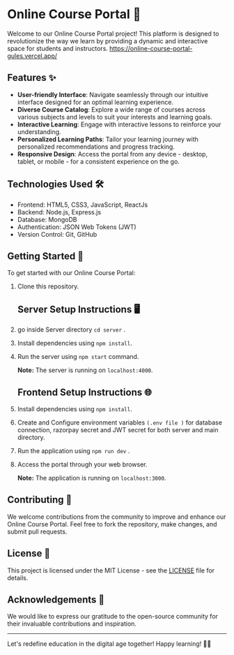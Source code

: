 # Online Course Portal 🌟

Welcome to our Online Course Portal project! This platform is designed to revolutionize the way we learn by providing a dynamic and interactive space for students and instructors.
https://online-course-portal-gules.vercel.app/

## Features ✨

- **User-friendly Interface**: Navigate seamlessly through our intuitive interface designed for an optimal learning experience.
- **Diverse Course Catalog**: Explore a wide range of courses across various subjects and levels to suit your interests and learning goals.
- **Interactive Learning**: Engage with interactive lessons to reinforce your understanding.
- **Personalized Learning Paths**: Tailor your learning journey with personalized recommendations and progress tracking.
- **Responsive Design**: Access the portal from any device - desktop, tablet, or mobile - for a consistent experience on the go.

## Technologies Used 🛠️

- Frontend: HTML5, CSS3, JavaScript, ReactJs
- Backend: Node.js, Express.js
- Database: MongoDB
- Authentication: JSON Web Tokens (JWT)
- Version Control: Git, GitHub

## Getting Started 🚀

To get started with our Online Course Portal:

1. Clone this repository.

   ## Server Setup Instructions 🖥️
   
2. go inside Server directory `cd server` .
3. Install dependencies using `npm install`.
4. Run the server using `npm start` command.
   
   **Note:** The server is running on `localhost:4000`.

   ## Frontend Setup Instructions 🌐

5. Install dependencies using `npm install`.
7. Create and Configure environment variables `(.env file )` for database connection, razorpay secret and JWT secret for both server and main directory.
8. Run the application using `npm run dev` .
9. Access the portal through your web browser.

   **Note:** The application is running on `localhost:3000`.

## Contributing 🤝

We welcome contributions from the community to improve and enhance our Online Course Portal. Feel free to fork the repository, make changes, and submit pull requests.

## License 📝

This project is licensed under the MIT License - see the [LICENSE](LICENSE) file for details.

## Acknowledgements 🙏

We would like to express our gratitude to the open-source community for their invaluable contributions and inspiration.

---

Let's redefine education in the digital age together! Happy learning! 🚀✨

